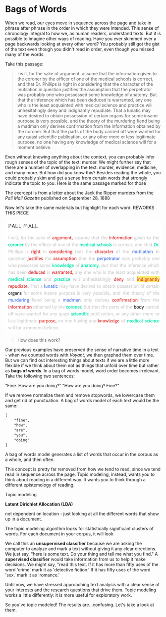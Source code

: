 # Bags of Words

When we read, our eyes move in sequence across the page and take in phrase after phrase in the order in which they were intended. This sense of chronology integral to how we, as human readers, understand texts. But it is possible to imagine other ways of reading. Have you ever skimmed over a page backwards looking at every other word? You probably still got the gist of the text even though you didn't read in order, even though you missed many of the words.

Take this passage:


> I will, for the sake of argument, assume that the information given to the coroner by the officer of one of the medical schools is correct, and that Dr. Phillips is right in considering that the character of the mutilation in question justifies the assumption that the perpetrator was probably one who possessed some knowledge of anatomy. But that the inference which has been deduced is warranted, any one who is the least acquainted with medical science and practice will unhesitatingly deny and indignantly repudiate. That a lunatic may have desired to obtain possession of certain organs for some insane purpose is very possible, and the theory of the murdering fiend being a madman only derives confirmation from the information obtained by the coroner. But that the parts of the body carried off were wanted for any quasi scientific publication, or any other more or less legitimate purpose, no one having any knowledge of medical science will for a moment believe. 


Even without knowing anything about the context, you can probably infer rough senses of the topic of the text: murder. We might further say that there are a number of overlapping in the text: murder, evidence, medicine, and many more. But how did you know this? Besides reading the whole, you could probably skim and get a sense from certain words that strongly indicate the topic to you. Here is the same passage marked for those

The exercept is from a letter about the Jack the Ripper murders from the *Pall Mall Gazette* published on September 28, 1888

Now let's take the same materials but highlight for each word. REWORKS  THIS PIECE

![topic modeling highlights](/assets/topic-modeling/topic-modeling-highlights.jpg)

> How does this work?

Our previous examples have preserved the sense of narrative time in a text - when we counted words with *Voyant*, we then graphed them over time. But we can find out interesting things about texts if we are a little more flexible if we think about them not as things that unfold over time but rather as **bags of words**. In a bag of words model, word order becomes irrelevant. Take the following two sentences:

"Fine. How are you doing?"
"How are you doing? Fine?"

If we remove normalize them and remove stopwords, we lowercase them and get rid of punctuation. A bag of words model of each text would be the same:

```
[
    "fine", 
    "how", 
    "are", 
    "you", 
    "doing"
]
```

A bag of words model generates a list of words that occur in the corpus as a whole, and then often.

This concept is pretty far removed from how we tend to read, since we tend read in sequence across the page. Topic modeling, instead, wants you to think about reading in a different way. It wants you to think through a different epistemology of reading. 

Topic modeling 

**Latent Dirichlet Allocation (LDA)**

not dependent on location - just looking at all the different words that show up in a document.

The topic modeling algorithm looks for statistically significant clusters of words. For each document in your corpus, it will look 

We call this an **unsupervised classifier** because we are asking the computer to analyze and mark a text without giving it any clear directions. We just say, "here is some text. Do your thing and tell me what you find." A **supervised classifier** would take information from us to help it make decisions. We might say, "read this text. If it has more than fifty uses of the word 'crime' mark it as 'detective fiction.' If it has fifty uses of the word 'sex,' mark it as 'romance.'

Until now, we have stressed approaching text analysis with a clear sense of your interests and the research questions that drive them. Topic modeling works a little differently: it is more useful for exploratory work.

So you've topic modeled! The results are…confusing. Let's take a look at them.